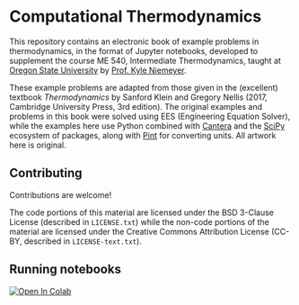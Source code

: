 # Computational Thermodynamics

This repository contains an electronic book of example problems in thermodynamics, in the format of Jupyter notebooks, developed to supplement the course ME 540, Intermediate Thermodynamics, taught at [Oregon State University](https://oregonstate.edu) by [Prof. Kyle Niemeyer](https://mime.oregonstate.edu/people/kyle-niemeyer).

These example problems are adapted from those given in the (excellent) textbook *Thermodynamics* by Sanford Klein and Gregory Nellis (2017, Cambridge University Press, 3rd edition). The original examples and problems in this book were solved using EES (Engineering Equation Solver), while the examples here use Python combined with [Cantera](https://cantera.org) and the [SciPy](https://www.scipy.org) ecosystem of packages, along with [Pint](https://pint.readthedocs.io) for converting units.
All artwork here is original.

## Contributing

Contributions are welcome! 

The code portions of this material are licensed under the BSD 3-Clause License (described in `LICENSE.txt`) while the non-code portions of the material are licensed under the Creative Commons Attribution License (CC-BY, described in `LICENSE-text.txt`).

## Running notebooks

[![Open In Colab](https://colab.research.google.com/assets/colab-badge.svg)](https://colab.research.google.com/github/googlecolab/colabtools/blob/master/notebooks/colab-github-demo.ipynb)
